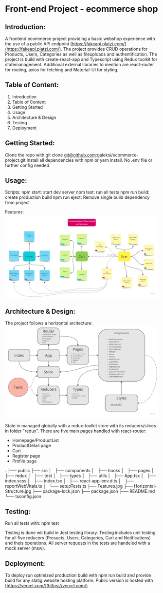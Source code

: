 # Front-end Project - ecommerce shop

## Introduction:

A frontend ecommerce project providing a basic webshop experience with the use of a public API endpoint [https://fakeapi.platzi.com/](https://fakeapi.platzi.com/).
The project provides CRUD operations for Products, Users, Categories as well as fileuploads and authentification.
The project is build with create-react-app and Typescript using Redux toolkit for statemanagement. Additional external libraries to mention are react-router for routing, axios for fetching and Material-UI for styling.

## Table of Content:

1. Introduction
2. Table of Content
3. Getting Started
4. Usage
5. Architecture & Design
6. Testing
7. Deployment

## Getting Started:

Clone the repo with git clone git@github.com:galeksi/ecommerce-project.git
Install all dependencies with npm or yarn install.
No .env file or further config needed.

## Usage:

Scripts:
npm start: start dev server
npm test: run all tests
npm run build: create production build
npm run eject: Remove single build dependency from project

Features:
![Features](Features.jpg)

## Architecture & Design:

The project follows a horizontal arcitecture:
![Structure](Horizontal-structure.jpg)

State in managed globally with a redux-toolkit store with its reducers/slices in folder "redux". There are five main pages handled with react-router:

- Homepage/ProductList
- ProductDetail page
- Cart
- Register page
- Profile page

.
├── public
├── src
│   ├── components
│   ├── hooks
│   ├── pages
│   ├── redux
│   ├── test
│   ├── types
│   ├── utils
│   ├── App.tsx
│   ├── index.scss
│   ├── index.tsx
│   ├── react-app-env.d.ts
│   ├── reportWebVitals.ts
│   └── setupTests.ts
├── Features.jpg
├── Horizontal-Structure.jpg
├── package-lock.json
├── package.json
├── README.md
└── tsconfig.json

## Testing:

Run all tests with: npm test

Testing is done wit build in Jest testing library. Testing includes unit testing for all five reducers (Prosucts, Users, Categories, Cart and Notifications) and theis operations. All server requests in the tests are handeled with a mock server (msw).

## Deployment:

To deploy run optimized production build with npm run build and provide build for any statig website hosting platform.
Public version is hosted with [https://vercel.com/](https://vercel.com/)
